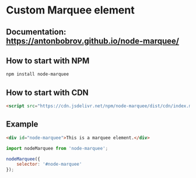 # Custom Marquee element

## Documentation: https://antonbobrov.github.io/node-marquee/



## How to start with NPM
```sh
npm install node-marquee
```

## How to start with CDN
```html
<script src="https://cdn.jsdelivr.net/npm/node-marquee/dist/cdn/index.min.js"></script>
```



## Example
```html
<div id="node-marquee">This is a marquee element.</div>
```
```js
import nodeMarquee from 'node-marquee';
```
```js
nodeMarquee({
    selector: '#node-marquee'
});
```